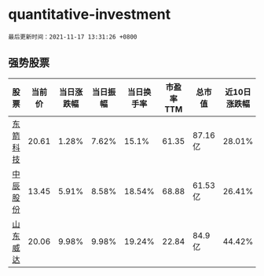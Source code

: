 # quantitative-investment

`最后更新时间：2021-11-17 13:31:26 +0800`

## 强势股票

|股票|当前价|当日涨跌幅|当日振幅|当日换手率|市盈率TTM|总市值|近10日涨跌幅|
|----|----|----|----|----|----|----|----|
|[东箭科技](https://xueqiu.com/S/SZ300978)|20.61|1.28%|7.62%|15.1%|61.35|87.16亿|28.01%|
|[中辰股份](https://xueqiu.com/S/SZ300933)|13.45|5.91%|8.58%|18.54%|68.88|61.53亿|26.41%|
|[山东威达](https://xueqiu.com/S/SZ002026)|20.06|9.98%|9.98%|19.24%|22.84|84.9亿|44.42%|
